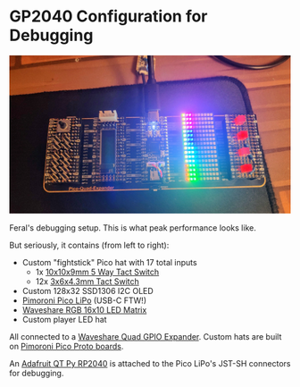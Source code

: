 # GP2040 Configuration for Debugging

![Debug setup](assets/DebugBoard.jpg)

Feral's debugging setup. This is what peak performance looks like.

But seriously, it contains (from left to right):

- Custom "fightstick" Pico hat with 17 total inputs
  - 1x [10x10x9mm 5 Way Tact Switch](https://www.amazon.com/gp/product/B00E6QM2F0/)
  - 12x [3x6x4.3mm Tact Switch](https://www.amazon.com/gp/product/B008DS188Y/)
- Custom 128x32 SSD1306 I2C OLED
- [Pimoroni Pico LiPo](https://shop.pimoroni.com/products/pimoroni-pico-lipo) (USB-C FTW!)
- [Waveshare RGB 16x10 LED Matrix](https://www.waveshare.com/pico-rgb-led.htm)
- Custom player LED hat

All connected to a [Waveshare Quad GPIO Expander](https://www.waveshare.com/pico-quad-expander.htm). Custom hats are built on [Pimoroni Pico Proto boards](https://shop.pimoroni.com/products/pico-proto).

An [Adafruit QT Py RP2040](https://www.adafruit.com/product/4900) is attached to the Pico LiPo's JST-SH connectors for debugging.

